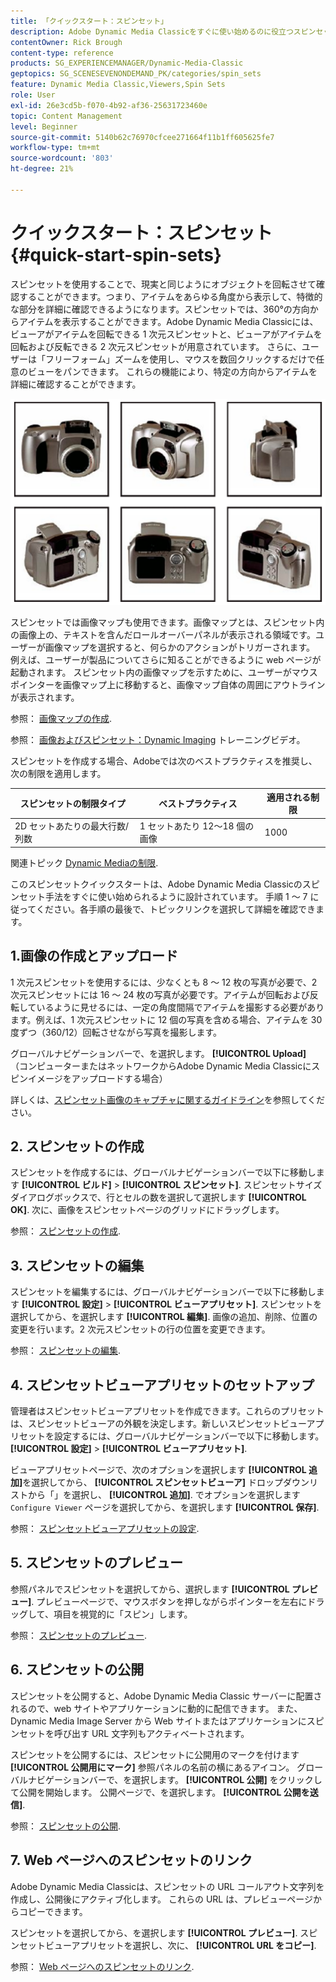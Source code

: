 ```yaml
---
title: 「クイックスタート：スピンセット」
description: Adobe Dynamic Media Classicをすぐに使い始めるのに役立つスピンセットの概要とクイックスタートです。
contentOwner: Rick Brough
content-type: reference
products: SG_EXPERIENCEMANAGER/Dynamic-Media-Classic
geptopics: SG_SCENESEVENONDEMAND_PK/categories/spin_sets
feature: Dynamic Media Classic,Viewers,Spin Sets
role: User
exl-id: 26e3cd5b-f070-4b92-af36-25631723460e
topic: Content Management
level: Beginner
source-git-commit: 5140b62c76970cfcee271664f11b1ff605625fe7
workflow-type: tm+mt
source-wordcount: '803'
ht-degree: 21%

---
```


# クイックスタート：スピンセット{#quick-start-spin-sets}

スピンセットを使用することで、現実と同じようにオブジェクトを回転させて確認することができます。つまり、アイテムをあらゆる角度から表示して、特徴的な部分を詳細に確認できるようになります。スピンセットでは、360°の方向からアイテムを表示することができます。Adobe Dynamic Media Classicには、ビューアがアイテムを回転できる 1 次元スピンセットと、ビューアがアイテムを回転および反転できる 2 次元スピンセットが用意されています。 さらに、ユーザーは「フリーフォーム」ズームを使用し、マウスを数回クリックするだけで任意のビューをパンできます。 これらの機能により、特定の方向からアイテムを詳細に確認することができます。

![スピンセットの画像。](/help/using/assets/spin_set.png)

スピンセットでは画像マップも使用できます。画像マップとは、スピンセット内の画像上の、テキストを含んだロールオーバーパネルが表示される領域です。ユーザーが画像マップを選択すると、何らかのアクションがトリガーされます。 例えば、ユーザーが製品についてさらに知ることができるように web ページが起動されます。 スピンセット内の画像マップを示すために、ユーザーがマウスポインターを画像マップ上に移動すると、画像マップ自体の周囲にアウトラインが表示されます。

参照： [画像マップの作成](creating-image-maps.md).

参照： [画像およびスピンセット：Dynamic Imaging](https://s7d5.scene7.com/s7viewers/html5/VideoViewer.html?videoserverurl=https://s7d5.scene7.com/is/content/&amp;emailurl=https://s7d5.scene7.com/s7/emailFriend&amp;serverUrl=https://s7d5.scene7.com/is/image/&amp;config=Scene7SharedAssets/Universal_HTML5_Video&amp;contenturl=https://s7d5.scene7.com/skins/&amp;asset=S7tutorials/556_Image%20&amp;%20Spin%20Sets_converted%20renamed_Dynamic%20Imaging-AVS) トレーニングビデオ。

スピンセットを作成する場合、Adobeでは次のベストプラクティスを推奨し、次の制限を適用します。

| スピンセットの制限タイプ | ベストプラクティス | 適用される制限 |
| --- | --- | --- |
| 2D セットあたりの最大行数/列数 | 1 セットあたり 12～18 個の画像 | 1000 |

関連トピック [Dynamic Mediaの制限](/help/using/limitations.md).

このスピンセットクイックスタートは、Adobe Dynamic Media Classicのスピンセット手法をすぐに使い始められるように設計されています。 手順 1 ～ 7 に従ってください。各手順の最後で、トピックリンクを選択して詳細を確認できます。

## 1.画像の作成とアップロード

1 次元スピンセットを使用するには、少なくとも 8 ～ 12 枚の写真が必要で、2 次元スピンセットには 16 ～ 24 枚の写真が必要です。アイテムが回転および反転しているように見せるには、一定の角度間隔でアイテムを撮影する必要があります。例えば、1 次元スピンセットに 12 個の写真を含める場合、アイテムを 30 度ずつ（360/12）回転させながら写真を撮影します。

グローバルナビゲーションバーで、を選択します。 **[!UICONTROL Upload]** （コンピューターまたはネットワークからAdobe Dynamic Media Classicにスピンイメージをアップロードする場合）

詳しくは、[スピンセット画像のキャプチャに関するガイドライン](creating-spin-set.md#guidelines-for-shooting-spin-set-images)を参照してください。

## 2. スピンセットの作成

スピンセットを作成するには、グローバルナビゲーションバーで以下に移動します **[!UICONTROL ビルド]** > **[!UICONTROL スピンセット]**. スピンセットサイズ ダイアログボックスで、行とセルの数を選択して選択します **[!UICONTROL OK]**. 次に、画像をスピンセットページのグリッドにドラッグします。

参照： [スピンセットの作成](creating-spin-set.md#creating-a-spin-set).

## 3. スピンセットの編集

スピンセットを編集するには、グローバルナビゲーションバーで以下に移動します **[!UICONTROL 設定]** > **[!UICONTROL ビューアプリセット]**. スピンセットを選択してから、を選択します **[!UICONTROL 編集]**. 画像の追加、削除、位置の変更を行います。2 次元スピンセットの行の位置を変更できます。

参照： [スピンセットの編集](creating-spin-set.md#editing-a-spin-set).

## 4. スピンセットビューアプリセットのセットアップ

管理者はスピンセットビューアプリセットを作成できます。これらのプリセットは、スピンセットビューアの外観を決定します。新しいスピンセットビューアプリセットを設定するには、グローバルナビゲーションバーで以下に移動します。 **[!UICONTROL 設定]** > **[!UICONTROL ビューアプリセット]**.

ビューアプリセットページで、次のオプションを選択します **[!UICONTROL 追加]**&#x200B;を選択してから、 **[!UICONTROL スピンセットビューア]** ドロップダウンリストから「」を選択し、 **[!UICONTROL 追加]**. でオプションを選択します `Configure Viewer` ページを選択してから、を選択します **[!UICONTROL 保存]**.

参照： [スピンセットビューアプリセットの設定](setting-spin-set-viewer-presets.md#setting-up-spin-set-viewer-presets).

## 5. スピンセットのプレビュー

参照パネルでスピンセットを選択してから、選択します **[!UICONTROL プレビュー]**. プレビューページで、マウスボタンを押しながらポインターを左右にドラッグして、項目を視覚的に「スピン」します。

参照： [スピンセットのプレビュー](previewing-spin-set.md#previewing-a-spin-set).

## 6. スピンセットの公開

スピンセットを公開すると、Adobe Dynamic Media Classic サーバーに配置されるので、web サイトやアプリケーションに動的に配信できます。 また、Dynamic Media Image Server から Web サイトまたはアプリケーションにスピンセットを呼び出す URL 文字列もアクティベートされます。

スピンセットを公開するには、スピンセットに公開用のマークを付けます **[!UICONTROL 公開用にマーク]** 参照パネルの名前の横にあるアイコン。 グローバルナビゲーションバーで、を選択します。 **[!UICONTROL 公開]** をクリックして公開を開始します。 公開ページで、を選択します。 **[!UICONTROL 公開を送信]**.

参照： [スピンセットの公開](publishing-spin-set.md#publishing-a-spin-set).

## 7. Web ページへのスピンセットのリンク

Adobe Dynamic Media Classicは、スピンセットの URL コールアウト文字列を作成し、公開後にアクティブ化します。 これらの URL は、プレビューページからコピーできます。

スピンセットを選択してから、を選択します **[!UICONTROL プレビュー]**. スピンセットビューアプリセットを選択し、次に、 **[!UICONTROL URL をコピー]**.

参照： [Web ページへのスピンセットのリンク](linking-spin-set-web-page.md#linking-a-spin-set-to-a-web-page).
